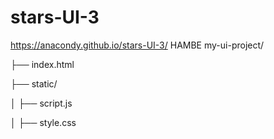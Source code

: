 # stars-UI-3

https://anacondy.github.io/stars-UI-3/  HAMBE 
my-ui-project/

├── index.html

├── static/

│   ├── script.js

│   ├── style.css
